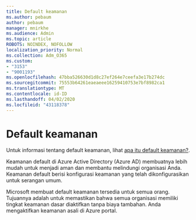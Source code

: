 ```yaml
---
title: Default keamanan
ms.author: pebaum
author: pebaum
manager: mnirkhe
ms.audience: Admin
ms.topic: article
ROBOTS: NOINDEX, NOFOLLOW
localization_priority: Normal
ms.collection: Adm_O365
ms.custom:
- "3153"
- "9001193"
ms.openlocfilehash: 47bba526630d1d8c27ef264e7ceefa3e17b274dc
ms.sourcegitcommit: 75553b64261eaeaeee16259410753e7bf8982ca1
ms.translationtype: MT
ms.contentlocale: id-ID
ms.lasthandoff: 04/02/2020
ms.locfileid: "43118378"
---
```

# <a name="security-defaults"></a>Default keamanan

Untuk informasi tentang default keamanan, lihat [apa itu default keamanan?](https://docs.microsoft.com/azure/active-directory/conditional-access/concept-conditional-access-security-defaults).

Keamanan default di Azure Active Directory (Azure AD) membuatnya lebih mudah untuk menjadi aman dan membantu melindungi organisasi Anda. Keamanan default berisi konfigurasi keamanan yang telah dikonfigurasikan untuk serangan umum.

Microsoft membuat default keamanan tersedia untuk semua orang. Tujuannya adalah untuk memastikan bahwa semua organisasi memiliki tingkat keamanan dasar diaktifkan tanpa biaya tambahan. Anda mengaktifkan keamanan asali di Azure portal.
